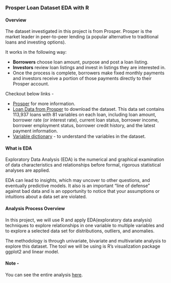 ### Prosper Loan Dataset EDA with R

#### Overview
The dataset investigated in this project is from Prosper. Prosper is the market leader in peer-to-peer lending (a popular alternative to traditional loans and investing options).

It works in the following way:

- **Borrowers** choose loan amount, purpose and post a loan listing.
- **Investors** review loan listings and invest in listings they are interested in.
- Once the process is complete, borrowers make fixed monthly payments and investors receive a portion of those payments directly to their Prosper account.

Checkout below links -
- [Prosper](https://www.prosper.com/) for more information.
- [Loan Data from Prosper](https://www.google.com/url?q=https://s3.amazonaws.com/udacity-hosted-downloads/ud651/prosperLoanData.csv&sa=D&ust=1504371010050000&usg=AFQjCNEsCvQx-v_6k6uYlb-G4YwLoCfCUw) to download the dataset.
This data set contains 113,937 loans with 81 variables on each loan, including loan amount, borrower rate (or interest rate), current loan status, borrower income, borrower employment status, borrower credit history, and the latest payment information.
- [Variable dictionary](https://www.google.com/url?q=https://docs.google.com/spreadsheets/d/1gDyi_L4UvIrLTEC6Wri5nbaMmkGmLQBk-Yx3z0XDEtI/edit?usp%3Dsharing&sa=D&ust=1504371010051000&usg=AFQjCNH_S5e0iMeJhU9tTl4VcpbgLnbRRA) - to understand the variables in the dataset.



#### What is EDA
Exploratory Data Analysis (EDA) is the numerical and graphical examination of data characteristics and relationships before formal, rigorous statistical analyses are applied.

EDA can lead to insights, which may uncover to other questions, and eventually predictive models. It also is an important “line of defense” against bad data and is an opportunity to notice that your assumptions or intuitions about a data set are violated.

#### Analysis Process Overview
In this project, we will use R and apply EDA(exploratory data analysis) techniques to explore relationships in one variable to multiple variables and to explore a selected data set for distributions, outliers, and anomalies.

The methodology is through univariate, bivariate and multivariate analysis to explore this dataset. The tool we will be using is R’s visualization package ggplot2 and linear model.

#### Note -
You can see the entire analysis [here](https://gauravansal.github.io/).